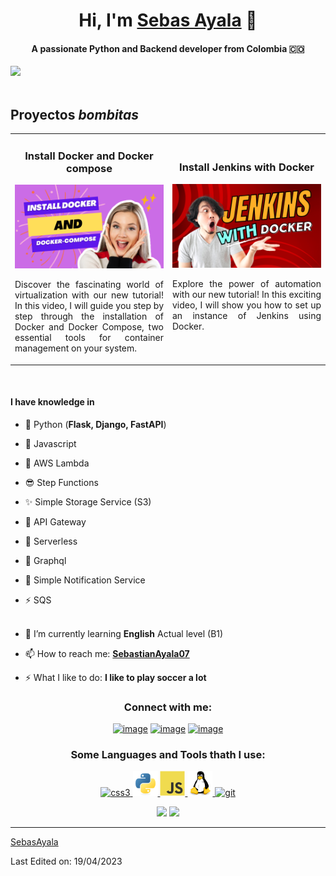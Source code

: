 <div align="center">
<h1 align="center">Hi, I'm <a href="https://twitter.com/sabesay">Sebas Ayala</a> 👋</h1>
<h4 align="center">A passionate Python and Backend developer from Colombia 🇨🇴</h4>
</div>
<img src="https://github.com/SebastianAyala07/SebastianAyala07/blob/main/Banner.png">
<br></br>

## Proyectos *bombitas*
<table>
<tr>
<td width="50%">
<h3 align="center">Install Docker and Docker compose</h3>
<div align="center">
<a href="https://youtu.be/I604zwlPWVw?si=qIHPl6B6Loca5PGa" target="_blank"><img src="https://github.com/SebastianAyala07/SebastianAyala07/blob/main/Docker%20install.png" width="400" alt="Install Docker and Docker compose"></a>
<p align="justify">Discover the fascinating world of virtualization with our new tutorial! In this video, I will guide you step by step through the installation of Docker and Docker Compose, two essential tools for container management on your system.</p>
</div>
                                                                                      
</td>

<td width="50%">
<h3 align="center">Install Jenkins with Docker</h3>
<div align="center">
<a href="https://youtu.be/g1nyk3qSnDU?si=GRfOo7HtJWEAodHx" target="_blank"><img src="https://github.com/SebastianAyala07/SebastianAyala07/blob/main/JenkinsBanner.png" width="400" alt="Install Jenkins with docker"></a>
<p align="justify">Explore the power of automation with our new tutorial! In this exciting video, I will show you how to set up an instance of Jenkins using Docker.
<br/><br/></p>
</div>
                                                                                      
</td>
</div>                                                             
</table>                                                                                 
</div>
<br>

<h4>I have knowledge in</h4>

- 🥇 Python (**Flask, Django, FastAPI**)
- 🥈 Javascript
- 🥉 AWS Lambda
- 😎 Step Functions
- ✨ Simple Storage Service (S3)
- 🤪 API Gateway
- 🤖 Serverless
- 🦾 Graphql
- 🌿 Simple Notification Service
- ⚡ SQS
<br/><br/>

- 🌱 I’m currently learning **English** Actual level (B1)

- 📫 How to reach me: <a href="https://www.linkedin.com/in/sebastianayala7/">**SebastianAyala07**</a>

- ⚡ What I like to do: **I like to play soccer a lot**

<h3 align="center">Connect with me:</h3>
<div align="center">

[![image](https://img.shields.io/badge/LinkedIn-0077B5?style=for-the-badge&logo=linkedin&logoColor=white)](https://www.linkedin.com/in/sebastianayala7/)
[![image](https://img.shields.io/badge/Instagram-E4405F?style=for-the-badge&logo=instagram&logoColor=white)](https://www.instagram.com/sebas_ayala_07/)
[![image](https://img.shields.io/badge/Gmail-D14836?style=for-the-badge&logo=gmail&logoColor=white)](mailto:sebaxayala@gmail.com)
  
</div>

<h3 align="center">Some Languages and Tools thath I use:</h3>

<p align="center"> 
  <a href="https://aws.amazon.com/" target="_blank"> 
    <img src="https://cdn.worldvectorlogo.com/logos/amazon-web-services-2.svg" alt="css3" width="40" height="40"/> 
  </a> 
  <a href="https://www.python.org" target="_blank"> 
    <img src="https://raw.githubusercontent.com/devicons/devicon/master/icons/python/python-original.svg" alt="python" width="40" height="40"/> 
  </a>  
  <a href="https://developer.mozilla.org/en-US/docs/Web/JavaScript" target="_blank"> 
    <img src="https://raw.githubusercontent.com/devicons/devicon/master/icons/javascript/javascript-original.svg" alt="javascript" width="40" height="40"/> 
  </a> 
  <a href="https://www.linux.org/" target="_blank"> 
    <img src="https://raw.githubusercontent.com/devicons/devicon/master/icons/linux/linux-original.svg" alt="linux" width="40" height="40"/> 
  </a> 
  <a href="https://git-scm.com/" target="_blank"> 
    <img src="https://www.vectorlogo.zone/logos/git-scm/git-scm-icon.svg" alt="git" width="40" height="40"/> 
  </a>
</p>

<p align= "center">
  <img height= "150" src="https://github-readme-stats.vercel.app/api?username=SebastianAyala07&theme=react&show_icons=true&include_all_commits=true" />
  <img height= "150" src="https://github-readme-stats.vercel.app/api/top-langs/?username=SebastianAyala07&theme=react&layout=compact" />
</p>

------

[SebasAyala](https://github.com/SebastianAyala07)

Last Edited on: 19/04/2023
